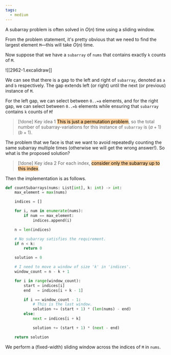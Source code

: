 ```yaml
---
tags:
  - medium
---
```


A subarray problem is often solved in $O(n)$ time using a sliding window.

From the problem statement, it's pretty obvious that we need to find the largest element `M`—this will take $O(n)$ time.

Now suppose that we have a `subarray` of `nums` that contains exactly `k` counts of `M`.

![[2962-1.excalidraw]]

We can see that there is a gap to the left and right of `subarray`, denoted as `a` and `b` respectively. The gap extends left (or right) until the next (or previous) instance of `M`.

For the left gap, we can select between `0..=a` elements, and for the right gap, we can select between `0..=b` elements while ensuring that `subarray` contains `k` counts of `M`!

>[!done] Key idea 1
><mark style="background: #FFB86CA6;">This is just a permutation problem</mark>, so the total number of subarray-variations for this instance of `subarray` is $(a + 1)(b + 1)$.

The problem that we face is that we want to avoid repeatedly counting the same subarray multiple times (otherwise we will get the wrong answer!). So what is the proposed solution?

>[!done] Key idea 2
>For each index, <mark style="background: #FFB86CA6;">consider only the subarray up to this index</mark>.

Then the implementation is as follows.

```python
def countSubarrays(nums: List[int], k: int) -> int:
	max_element = max(nums)

	indices = []

	for i, num in enumerate(nums):
		if num == max_element:
			indices.append(i)

	n = len(indices)

	# No subarray satisfies the requirement.
	if n < k:
		return 0

	solution = 0

	# I need to move a window of size 'k' in 'indices'.
	window_count = n - k + 1

	for i in range(window_count):
		start = indices[i]
		end   = indices[i + k - 1]

		if i == window_count - 1:
			# This is the last window.
			solution += (start + 1) * (len(nums) - end)
		else:
			next = indices[i + k]

			solution += (start + 1) * (next - end)

	return solution
```

We perform a (fixed-width) sliding window across the indices of `M` in `nums`.

